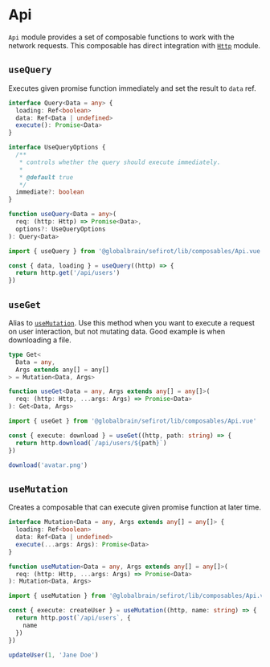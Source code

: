 # Api <Badge text="3.9.0" />

`Api` module provides a set of composable functions to work with the network requests. This composable has direct integration with [`Http`](http) module.

## `useQuery`

Executes given promise function immediately and set the result to `data` ref.

```ts
interface Query<Data = any> {
  loading: Ref<boolean>
  data: Ref<Data | undefined>
  execute(): Promise<Data>
}

interface UseQueryOptions {
  /**
   * controls whether the query should execute immediately.
   * 
   * @default true
   */
  immediate?: boolean
}

function useQuery<Data = any>(
  req: (http: Http) => Promise<Data>,
  options?: UseQueryOptions
): Query<Data>
```

```ts
import { useQuery } from '@globalbrain/sefirot/lib/composables/Api.vue'

const { data, loading } = useQuery((http) => {
  return http.get('/api/users')
})
```

## `useGet`

Alias to [`useMutation`](#usemutation). Use this method when you want to execute a request on user interaction, but not mutating data. Good example is when downloading a file.

```ts
type Get<
  Data = any,
  Args extends any[] = any[]
> = Mutation<Data, Args>

function useGet<Data = any, Args extends any[] = any[]>(
  req: (http: Http, ...args: Args) => Promise<Data>
): Get<Data, Args>
```

```ts
import { useGet } from '@globalbrain/sefirot/lib/composables/Api.vue'

const { execute: download } = useGet((http, path: string) => {
  return http.download(`/api/users/${path}`)
})

download('avatar.png')
```

## `useMutation`

Creates a composable that can execute given promise function at later time.

```ts
interface Mutation<Data = any, Args extends any[] = any[]> {
  loading: Ref<boolean>
  data: Ref<Data | undefined>
  execute(...args: Args): Promise<Data>
}

function useMutation<Data = any, Args extends any[] = any[]>(
  req: (http: Http, ...args: Args) => Promise<Data>
): Mutation<Data, Args>
```

```ts
import { useMutation } from '@globalbrain/sefirot/lib/composables/Api.vue'

const { execute: createUser } = useMutation((http, name: string) => {
  return http.post(`/api/users`, {
    name
  })
})

updateUser(1, 'Jane Doe')
```
